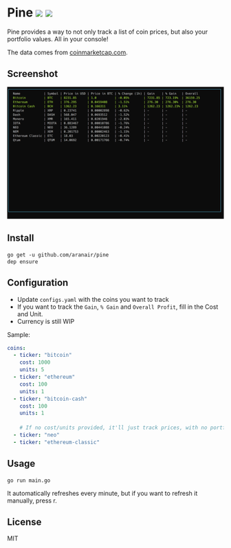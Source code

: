 # Pine <a target="_blank" href="https://opensource.org/licenses/MIT" title="License: MIT"><img src="https://img.shields.io/badge/License-MIT-blue.svg"></a> <a target="_blank" href="http://makeapullrequest.com" title="PRs Welcome"><img src="https://img.shields.io/badge/PRs-welcome-brightgreen.svg"></a>

Pine provides a way to not only track a list of coin prices, but also your portfolio values. All in your console!

The data comes from [coinmarketcap.com](https://coinmarketcap.com/).

## Screenshot

![Demo](https://github.com/aranair/pine/blob/master/demo.png?raw=true "Demo")

## Install

```
go get -u github.com/aranair/pine
dep ensure
```

## Configuration

- Update `configs.yaml` with the coins you want to track
- If you want to track the `Gain`, `% Gain` and `Overall Profit`, fill in the Cost and Unit.
- Currency is still WIP

Sample:

```yaml
coins:
  - ticker: "bitcoin"
    cost: 1000
    units: 5
  - ticker: "ethereum"
    cost: 100
    units: 1
  - ticker: "bitcoin-cash"
    cost: 100
    units: 1

    # If no cost/units provided, it'll just track prices, with no portfolio tracking
  - ticker: "neo"
  - ticker: "ethereum-classic"
```

## Usage

```
go run main.go
```

It automatically refreshes every minute, but if you want to refresh it manually, press r.

## License
MIT
